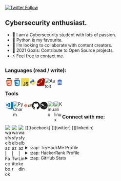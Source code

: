 
[![Twitter Follow](https://img.shields.io/twitter/follow/wasfyelbazz?color=1DA1F2&logo=twitter&style=for-the-badge)](https://twitter.com/intent/follow?original_referer=https%3A%2F%2Fgithub.com%2FcodeSTACKr&screen_name=codeSTACKr)

## Cybersecurity enthusiast.

- 🔭 I am a Cybersecurity student with lots of passion.
- 🌱 Python is my favourite.
- 👯 I’m looking to collaborate with content creators.
- 🥅 2021 Goals: Contribute to Open Source projects.
- ⚡ Feel free to contact me.

### Languages (read / write):

<img align="left" alt="HTML5" width="26px" src="https://raw.githubusercontent.com/github/explore/80688e429a7d4ef2fca1e82350fe8e3517d3494d/topics/html/html.png" />
<img align="left" alt="CSS3" width="26px" src="https://raw.githubusercontent.com/github/explore/80688e429a7d4ef2fca1e82350fe8e3517d3494d/topics/css/css.png" />
<img align="left" alt="JavaScript" width="26px" src="https://raw.githubusercontent.com/github/explore/80688e429a7d4ef2fca1e82350fe8e3517d3494d/topics/javascript/javascript.png" />
<img align="left" alt="Python" width="26px" src="https://raw.githubusercontent.com/github/explore/80688e429a7d4ef2fca1e82350fe8e3517d3494d/topics/python/python.png" />
<img align="left" alt="Ruby" width="26px" src="https://raw.githubusercontent.com/github/explore/80688e429a7d4ef2fca1e82350fe8e3517d3494d/topics/ruby/ruby.png" />
<img align="left" alt="Autoit" width="36px" src="https://i.ibb.co/1T8jmx0/Auto-It-Featured-640x480.png" />
<img align="left" alt="SQL" width="26px" src="https://raw.githubusercontent.com/github/explore/80688e429a7d4ef2fca1e82350fe8e3517d3494d/topics/sql/sql.png" />
<br />

### Tools

<img align="left" alt="Visual Studio Code" width="26px" src="https://raw.githubusercontent.com/github/explore/80688e429a7d4ef2fca1e82350fe8e3517d3494d/topics/visual-studio-code/visual-studio-code.png" />
<img align="left" alt="PyCharm" width="36px" src="https://i.ibb.co/yhpncpG/index.jpg" />
<img align="left" alt="Git" width="26px" src="https://raw.githubusercontent.com/github/explore/80688e429a7d4ef2fca1e82350fe8e3517d3494d/topics/git/git.png" />
<img align="left" alt="GitHub" width="26px" src="https://raw.githubusercontent.com/github/explore/78df643247d429f6cc873026c0622819ad797942/topics/github/github.png" />
<img align="left" alt="Terminal" width="26px" src="https://raw.githubusercontent.com/github/explore/80688e429a7d4ef2fca1e82350fe8e3517d3494d/topics/terminal/terminal.png" />
<img align="left" alt="linux" width="21px" src="https://upload.wikimedia.org/wikipedia/commons/thumb/3/35/Tux.svg/1200px-Tux.svg.png" />
<img align="left" alt="Kali linux" width="26px" src="https://i.ibb.co/3Yk2Wsd/icon-removebg-preview.png" />
<br />

### Connect with me:

[<img align="left" alt="wasfyelbaz | Facebook" width="22px" src="https://cdn.jsdelivr.net/npm/simple-icons@v3/icons/facebook.svg" />][facebook]
[<img align="left" alt="wasfyelbaz | Twitter" width="22px" src="https://cdn.jsdelivr.net/npm/simple-icons@v3/icons/twitter.svg" />][twitter]
[<img align="left" alt="wasfyelbaz | Linkedin" width="22px" src="https://cdn.jsdelivr.net/npm/simple-icons@v3/icons/linkedin.svg" />][linkedin]

<br />
<br />

<details>
  <summary>:zap: TryHackMe Profile</summary>
  https://tryhackme.com/p/WEx90
</details>
<details>
  <summary>:zap: HackerRank Profile</summary>
  https://www.hackerrank.com/wasfyelbaz
</details>
<details>
  <summary>:zap: GitHub Stats</summary>
  <img align="left" alt="wasfyelbaz's GitHub Stats" src="https://github-readme-stats.codestackr.vercel.app/api?username=wasfyelbaz&show_icons=true&hide_border=true" />
</details>


